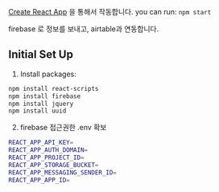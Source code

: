 [Create React App](https://github.com/facebook/create-react-app) 을 통해서 작동합니다.  you can run: `npm start`

firebase 로 정보를 보내고, airtable과 연동합니다. 

## **Initial Set Up**

1. Install packages:

```bash
npm install react-scripts
npm install firebase
npm install jquery
npm install uuid
```

2. firebase 접근권한 .env 확보

```bash
REACT_APP_API_KEY= 
REACT_APP_AUTH_DOMAIN= 
REACT_APP_PROJECT_ID= 
REACT_APP_STORAGE_BUCKET= 
REACT_APP_MESSAGING_SENDER_ID= 
REACT_APP_APP_ID= 
```

